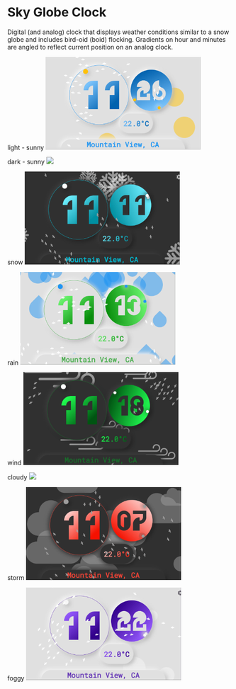 # Sky Globe Clock

Digital (and analog) clock that displays weather conditions similar to a snow globe and  includes bird-oid (boid) flocking.
Gradients on hour and minutes are angled to reflect current position on an analog clock.

light - sunny
<img src='light-sun.gif' width='350'>

dark - sunny
<img src='dark-sun.gif' width='350'>

snow
<img src='dark-snow.gif' width='350'>

rain
<img src='light-rain.gif' width='350'>

wind
<img src='dark-wind.gif' width='350'>

cloudy
<img src='light-cloud.gif' width='350'>

storm
<img src='dark-storm.gif' width='350'>

foggy
<img src='light-fog.gif' width='350'>